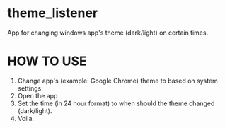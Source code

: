 # theme_listener
App for changing windows app's theme (dark/light) on certain times.

# HOW TO USE
1. Change app's (example: Google Chrome) theme to based on system settings.
2. Open the app
3. Set the time (in 24 hour format) to when should the theme changed (dark/light).
4. Voila.
